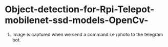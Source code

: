 # Object-detection-for-Rpi-Telepot-mobilenet-ssd-models-OpenCv-
1. Image is captured when we send a command i.e /photo to the telegram bot.
